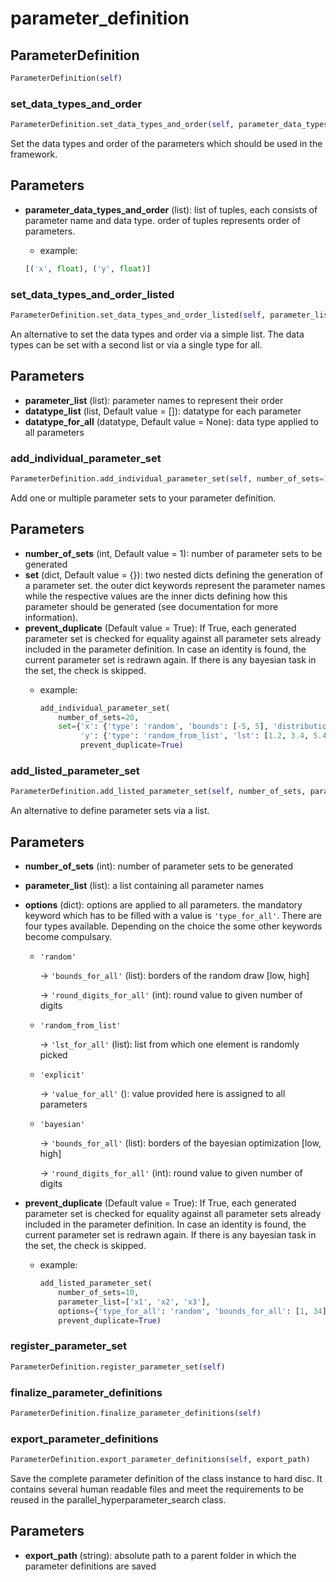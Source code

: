 # parameter_definition

## ParameterDefinition
```python
ParameterDefinition(self)
```

### set_data_types_and_order
```python
ParameterDefinition.set_data_types_and_order(self, parameter_data_types_and_order)
```

Set the data types and order of the parameters which should be used in the framework.

Parameters
----------
- **parameter_data_types_and_order** (list): list of tuples, each consists of parameter name and data type.
order of tuples represents order of parameters.

    - example:
    ```python
    [('x', float), ('y', float)]
    ```

### set_data_types_and_order_listed
```python
ParameterDefinition.set_data_types_and_order_listed(self, parameter_list, datatype_list=[], datatype_for_all=None)
```

An alternative to set the data types and order via a simple list. The data types can be set with a second list
or via a single type for all.

Parameters
----------
- **parameter_list** (list): parameter names to represent their order
- **datatype_list** (list, Default value = []): datatype for each parameter
- **datatype_for_all** (datatype, Default value = None): data type applied to all parameters

### add_individual_parameter_set
```python
ParameterDefinition.add_individual_parameter_set(self, number_of_sets=1, set={}, prevent_duplicate=True)
```

Add one or multiple parameter sets to your parameter definition.

Parameters
----------
- **number_of_sets** (int, Default value = 1): number of parameter sets to be generated
- **set** (dict, Default value = {}): two nested dicts defining the generation of a parameter set. the outer
dict keywords represent the parameter names while the respective values are the inner dicts defining how this
parameter should be generated (see documentation for more information).
- **prevent_duplicate** (Default value = True): If True, each generated parameter set is checked for
equality against all parameter sets already included in the parameter definition. In case an identity is found,
the current parameter set is redrawn again. If there is any bayesian task in the set, the check is skipped.
    - example:

        ```python
        add_individual_parameter_set(
            number_of_sets=20,
            set={'x': {'type': 'random', 'bounds': [-5, 5], 'distribution': 'uniform', 'round_digits': 3},
                 'y': {'type': 'random_from_list', 'lst': [1.2, 3.4, 5.4, 6.3]}},
                 prevent_duplicate=True)
        ```

### add_listed_parameter_set
```python
ParameterDefinition.add_listed_parameter_set(self, number_of_sets, parameter_list, options, prevent_duplicate=True)
```

An alternative to define parameter sets via a list.

Parameters
----------
- **number_of_sets** (int): number of parameter sets to be generated
- **parameter_list** (list): a list containing all parameter names
- **options** (dict): options are applied to all parameters. the mandatory keyword which has to be filled with
a value is ```'type_for_all'```. There are four types available. Depending on the choice the some other
keywords become compulsary.
    - ```'random'```

        -> ```'bounds_for_all'``` (list): borders of the random draw [low, high]

        -> ```'round_digits_for_all'``` (int): round value to given number of digits

    - ```'random_from_list'```

        -> ```'lst_for_all'``` (list): list from which one element is randomly picked

    - ```'explicit'```

        -> ```'value_for_all'``` (): value provided here is assigned to all parameters

    - ```'bayesian'```

        -> ```'bounds_for_all'``` (list): borders of the bayesian optimization [low, high]

        -> ```'round_digits_for_all'``` (int): round value to given number of digits

- **prevent_duplicate** (Default value = True): If True, each generated parameter set is checked for
equality against all parameter sets already included in the parameter definition. In case an identity is found,
the current parameter set is redrawn again. If there is any bayesian task in the set, the check is skipped.
    - example:

        ```python
        add_listed_parameter_set(
            number_of_sets=10,
            parameter_list=['x1', 'x2', 'x3'],
            options={'type_for_all': 'random', 'bounds_for_all': [1, 34], 'round_digits_for_all': 2},
            prevent_duplicate=True)
        ```

### register_parameter_set
```python
ParameterDefinition.register_parameter_set(self)
```

### finalize_parameter_definitions
```python
ParameterDefinition.finalize_parameter_definitions(self)
```

### export_parameter_definitions
```python
ParameterDefinition.export_parameter_definitions(self, export_path)
```

Save the complete parameter definition of the class instance to hard disc. It contains several human readable
files and meet the requirements to be reused in the parallel_hyperparameter_search class.

Parameters
----------
- **export_path** (string): absolute path to a parent folder in which the parameter definitions are saved

